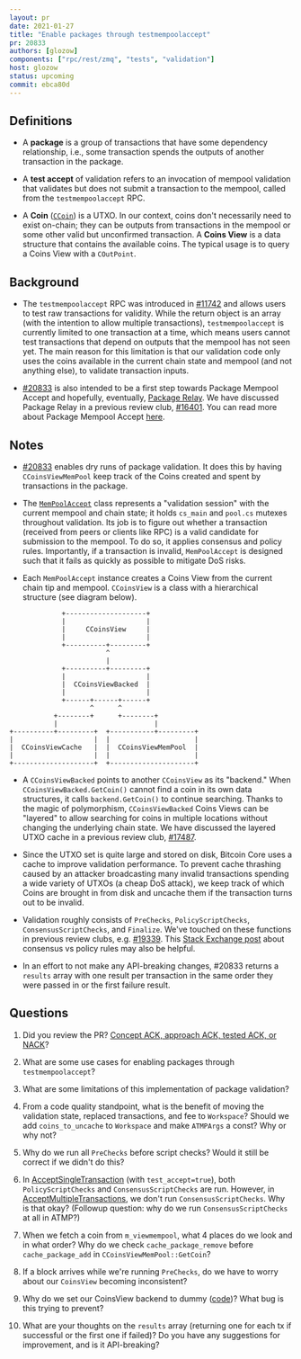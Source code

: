 ```yaml
---
layout: pr
date: 2021-01-27
title: "Enable packages through testmempoolaccept"
pr: 20833
authors: [glozow]
components: ["rpc/rest/zmq", "tests", "validation"]
host: glozow
status: upcoming
commit: ebca80d
---
```


## Definitions

- A **package** is a group of transactions that have some dependency
  relationship, i.e., some transaction spends the outputs of another
  transaction in the package.

- A **test accept** of validation refers to an invocation of mempool validation
  that validates but does not submit a transaction to the mempool, called from
  the `testmempoolaccept` RPC.

- A **Coin** ([`CCoin`](https://doxygen.bitcoincore.org/struct_c_coin.html))
  is a UTXO.  In our context, coins don't necessarily need to exist on-chain;
  they can be outputs from transactions in the mempool or some other valid but
  unconfirmed transaction.  A **Coins View** is a data structure that contains
  the available coins. The typical usage is to query a Coins View with a
  `COutPoint`.

## Background

- The `testmempoolaccept` RPC was introduced in
  [#11742](https://github.com/bitcoin/bitcoin/pull/11742) and allows users to
  test raw transactions for validity. While the return object is an array (with
  the intention to allow multiple transactions), `testmempoolaccept` is currently
  limited to one transaction at a time, which means users cannot test
  transactions that depend on outputs that the mempool has not seen yet. The main
  reason for this limitation is that our validation code only uses the coins
  available in the current chain state and mempool (and not anything else), to
  validate transaction inputs.

- [#20833](https://github.com/bitcoin/bitcoin/pull/20833) is also intended to be
  a first step towards Package Mempool Accept and hopefully, eventually, [Package
  Relay](https://bitcoinops.org/en/topics/package-relay/).  We have discussed
  Package Relay in a previous review club,
  [#16401](https://bitcoincore.reviews/16401). You can read more about Package
  Mempool Accept
  [here](https://brink.dev/blog/2021/01/21/fellowship-project-package-accept/).

## Notes

- [#20833](https://github.com/bitcoin/bitcoin/pull/20833) enables dry runs of
  package validation.  It does this by having `CCoinsViewMemPool` keep track of
  the Coins created and spent by transactions in the package.

- The
  [`MemPoolAccept`](https://github.com/bitcoin/bitcoin/blob/7f653c3b/src/validation.cpp#L451)
  class represents a "validation session" with the current mempool and chain
  state; it holds `cs_main` and `pool.cs` mutexes throughout validation.  Its job
  is to figure out whether a transaction (received from peers or clients like
  RPC) is a valid candidate for submission to the mempool.  To do so, it applies
  consensus and policy rules.
  Importantly, if a transaction is invalid, `MemPoolAccept` is designed such that
  it fails as quickly as possible to mitigate DoS risks.

- Each `MemPoolAccept` instance creates a Coins View from the current chain tip
  and mempool.  `CCoinsView` is a class with a hierarchical structure (see
  diagram below).

```
             +--------------------+
             |                    |
             |     CCoinsView     |
             |                    |
             +----------+---------+
                        ^
                        |
             +----------+---------+
             |                    |
             |  CCoinsViewBacked  |
             |                    |
             +------+------+------+
                    ^      ^
           +--------+      +--------+
           |                        |
+----------+---------+  +-----------+---------+
|                    |  |                     |
|  CCoinsViewCache   |  |  CCoinsViewMemPool  |
|                    |  |                     |
+--------------------+  +---------------------+
```

- A `CCoinsViewBacked` points to another `CCoinsView` as its "backend." When
  `CCoinsViewBacked.GetCoin()` cannot find a coin in its own data structures,
  it calls `backend.GetCoin()` to continue searching. Thanks to the magic of
  polymorphism, `CCoinsViewBacked` Coins Views can be "layered" to allow
  searching for coins in multiple locations without changing the underlying chain
  state. We have discussed the layered UTXO cache in a previous review
  club, [#17487](https://bitcoincore.reviews/17487).

- Since the UTXO set is quite large and stored on disk, Bitcoin Core uses a
  cache to improve validation performance.  To prevent cache thrashing caused
  by an attacker broadcasting many invalid transactions spending a wide variety
  of UTXOs (a cheap DoS attack), we keep track of which Coins are brought in from
  disk and uncache them if the transaction turns out to be invalid.

- Validation roughly consists of `PreChecks`, `PolicyScriptChecks`,
  `ConsensusScriptChecks`, and `Finalize`.  We've touched on these functions in
  previous review clubs, e.g.  [#19339](https://bitcoincore.reviews/19339).  This
  [Stack Exchange
  post](https://bitcoin.stackexchange.com/questions/100317/what-is-the-difference-between-policy-and-consensus-when-it-comes-to-a-bitcoin-c)
  about consensus vs policy rules may also be helpful.

- In an effort to not make any API-breaking changes, #20833 returns a `results`
  array with one result per transaction in the same order they were passed in
  or the first failure result.

## Questions

1. Did you review the PR? [Concept ACK, approach ACK, tested ACK, or
   NACK](https://github.com/bitcoin/bitcoin/blob/master/CONTRIBUTING.md#peer-review)?

2. What are some use cases for enabling packages through `testmempoolaccept`?

3. What are some limitations of this implementation of package validation?

4. From a code quality standpoint, what is the benefit of moving the
   validation state, replaced transactions, and fee to `Workspace`?  Should we
   add `coins_to_uncache` to `Workspace` and make `ATMPArgs` a const? Why or why
   not?

5. Why do we run all `PreChecks` before script checks? Would it still be
   correct if we didn't do this?

6. In
   [AcceptSingleTransaction](https://github.com/bitcoin/bitcoin/blob/574758e6/src/validation.cpp#L1037)
   (with `test_accept=true`), both `PolicyScriptChecks` and
   `ConsensusScriptChecks` are run. However, in
   [AcceptMultipleTransactions](https://github.com/bitcoin/bitcoin/blob/574758e6/src/validation.cpp#L1068),
   we don't run `ConsensusScriptChecks`. Why is that okay?  (Followup question:
   why do we run `ConsensusScriptChecks` at all in ATMP?)

7. When we fetch a coin from `m_viewmempool`, what 4 places do we look and in
   what order? Why do we check `cache_package_remove` before
   `cache_package_add` in `CCoinsViewMemPool::GetCoin`?

8. If a block arrives while we're running `PreChecks`, do we have to worry
   about our `CoinsView` becoming inconsistent?

9. Why do we set our CoinsView backend to dummy
   ([code](https://github.com/bitcoin/bitcoin/blob/15a9df07/src/validation.cpp#L674))?
   What bug is this trying to prevent?

10. What are your thoughts on the `results` array (returning one for each tx if
    successful or the first one if failed)? Do you have any suggestions for
    improvement, and is it API-breaking?
